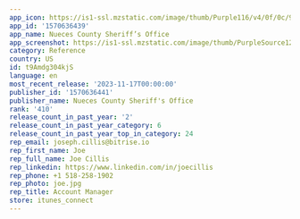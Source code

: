 ```yaml
---
app_icon: https://is1-ssl.mzstatic.com/image/thumb/Purple116/v4/0f/0c/93/0f0c9322-101b-c850-4d40-c8c830ae5d96/AppIcon-0-0-1x_U007epad-0-0-85-220.png/1024x1024bb.png
app_id: '1570636439'
app_name: Nueces County Sheriff’s Office
app_screenshot: https://is1-ssl.mzstatic.com/image/thumb/PurpleSource126/v4/25/e9/3d/25e93dd5-18a4-df81-58fa-8d428759bfdc/27f98cc3-7dc4-4f67-9086-b4100cb6664c_Simulator_Screenshot_-_iPhone_Xs_Max__U002a_U002a_U002a_U00286.5_U0029_-_2023-10-31_at_15.26.01.png/1242x2688bb.png
category: Reference
country: US
id: t9Amdg304kjS
language: en
most_recent_release: '2023-11-17T00:00:00'
publisher_id: '1570636441'
publisher_name: Nueces County Sheriff's Office
rank: '410'
release_count_in_past_year: '2'
release_count_in_past_year_category: 6
release_count_in_past_year_top_in_category: 24
rep_email: joseph.cillis@bitrise.io
rep_first_name: Joe
rep_full_name: Joe Cillis
rep_linkedin: https://www.linkedin.com/in/joecillis
rep_phone: +1 518-258-1902
rep_photo: joe.jpg
rep_title: Account Manager
store: itunes_connect
---
```

